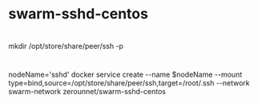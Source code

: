 # swarm-sshd-centos

#
  mkdir /opt/store/share/peer/ssh -p
  
#
  nodeName='sshd'
  docker service create --name $nodeName --mount type=bind,source=/opt/store/share/peer/ssh,target=/root/.ssh --network swarm-network zerounnet/swarm-sshd-centos
